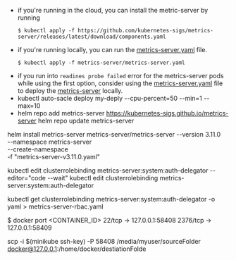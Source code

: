 - if you're running in the cloud, you can install the metric-server by running 
    ```
    $ kubectl apply -f https://github.com/kubernetes-sigs/metrics-server/releases/latest/download/components.yaml
    ```
- if you're running locally, you can run the [metrics-server.yaml](metrics-server/metrics-server.yaml) file.
    ```
    $ kubectl apply -f metrics-server/metrics-server.yaml
    ```
- if you run into `readines probe failed` error for the metrics-server pods while using the first option, consider using the [metrics-server.yaml](metrics-server/metrics-server.yaml) file to deploy the [metrics-server](metrics-server/metrics-server.yaml) locally.
- kubectl auto-sacle deploy my-deply --cpu-percent=50 --min=1 --max=10
- helm repo add metrics-server https://kubernetes-sigs.github.io/metrics-server
helm repo update metrics-server

helm install metrics-server metrics-server/metrics-server --version 3.11.0\
  --namespace metrics-server \
  --create-namespace \
  -f "metrics-server-v3.11.0.yaml"


  kubectl edit clusterrolebinding metrics-server:system:auth-delegator --editor="code --wait"
  kubectl edit clusterrolebinding metrics-server:system:auth-delegator

  kubectl get clusterrolebinding metrics-server:system:auth-delegator -o yaml > metrics-server-rbac.yaml

$ docker port <CONTAINER_ID>
22/tcp -> 127.0.0.1:58408
2376/tcp -> 127.0.0.1:58409

scp -i $(minikube ssh-key) -P 58408 /media/myuser/sourceFolder docker@127.0.0.1:/home/docker/destiationFolde